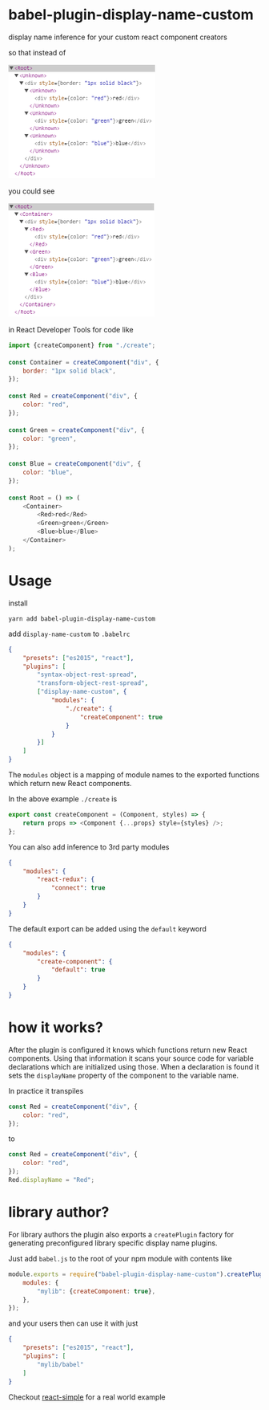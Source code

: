 # babel-plugin-display-name-custom

display name inference for your custom react component creators

so that instead of

![unknown](https://raw.githubusercontent.com/epeli/babel-plugin-display-name-custom/master/assets/unknown.png)

you could see 

![unknown](https://raw.githubusercontent.com/epeli/babel-plugin-display-name-custom/master/assets/displayname.png)

in React Developer Tools for code like

```js
import {createComponent} from "./create";

const Container = createComponent("div", {
    border: "1px solid black",
});

const Red = createComponent("div", {
    color: "red",
});

const Green = createComponent("div", {
    color: "green",
});

const Blue = createComponent("div", {
    color: "blue",
});

const Root = () => (
    <Container>
        <Red>red</Red>
        <Green>green</Green>
        <Blue>blue</Blue>
    </Container>
);
```



# Usage

install

    yarn add babel-plugin-display-name-custom

add `display-name-custom` to `.babelrc`

```json
{
    "presets": ["es2015", "react"],
    "plugins": [
        "syntax-object-rest-spread",
        "transform-object-rest-spread",
        ["display-name-custom", {
            "modules": {
                "./create": {
                    "createComponent": true
                }
            }
        }]
    ]
}
```

The `modules` object is a mapping of module names to the exported
functions which return new React components.

In the above example `./create` is

```js
export const createComponent = (Component, styles) => {
    return props => <Component {...props} style={styles} />;
};
```

You can also add inference to 3rd party modules

```json
{
    "modules": {
        "react-redux": {
            "connect": true
        }
    }
}
```

The default export can be added using the `default` keyword

```json
{
    "modules": {
        "create-component": {
            "default": true
        }
    }
}
```

# how it works?

After the plugin is configured it knows which functions return new React components.
Using that information it scans your source code for variable declarations which are initialized
using those. When a declaration is found it sets the `displayName` property
of the component to the variable name.

In practice it transpiles

```js
const Red = createComponent("div", {
    color: "red",
});
```

to

```js
const Red = createComponent("div", {
    color: "red",
});
Red.displayName = "Red";
```

# library author?

For library authors the plugin also exports a `createPlugin` factory
for generating preconfigured library specific display name plugins.

Just add `babel.js` to the root of your npm module with contents like

```js
module.exports = require("babel-plugin-display-name-custom").createPlugin({
    modules: {
        "mylib": {createComponent: true},
    },
});
```

and your users then can use it with just

```json
{
    "presets": ["es2015", "react"],
    "plugins": [
        "mylib/babel"
    ]
}
```

Checkout [react-simple][] for a real world example

[react-simple]: https://github.com/epeli/react-simple
